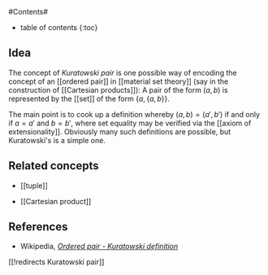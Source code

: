 
#Contents#
* table of contents
{:toc}

## Idea

The concept of _Kuratowski pair_ is one possible way of encoding the concept of an [[ordered pair]] in [[material set theory]] (say in the construction of [[Cartesian products]]): A pair of the form $(a,b)$ is represented by the [[set]] of the form $\{a, \{a,b\}\}$. 

The main point is to cook up a definition whereby $(a, b) = (a', b')$ if and only if $a = a'$ and $b = b'$, where set equality may be verified via the [[axiom of extensionality]]. Obviously many such definitions are possible, but Kuratowski's is a simple one. 

## Related concepts

* [[tuple]]

* [[Cartesian product]]

## References

* Wikipedia, _[Ordered pair - Kuratowski definition](https://en.wikipedia.org/wiki/Ordered_pair#Kuratowski_definition)_ 

[[!redirects Kuratowski pair]] 

